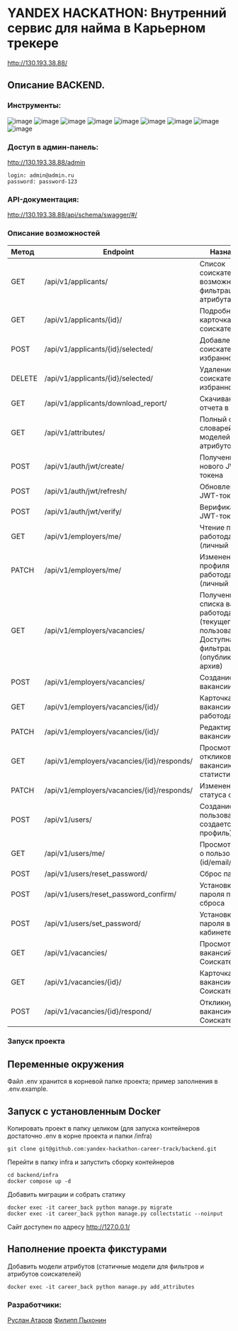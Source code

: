 # YANDEX HACKATHON: Внутренний сервис для найма в Карьерном трекере
http://130.193.38.88/

##  Описание BACKEND. 
### Инструменты:
![image](https://img.shields.io/badge/Python%203.11-FFD43B?style=for-the-badge&logo=python&logoColor=blue)
![image](https://img.shields.io/badge/Django%204.2-092E20?style=for-the-badge&logo=django&logoColor=green)
![image](https://img.shields.io/badge/django%20rest%203.14-ff1709?style=for-the-badge&logo=django&logoColor=white)
![image](https://img.shields.io/badge/PostgreSQL-316192?style=for-the-badge&logo=postgresql&logoColor=white)
![image](https://img.shields.io/badge/Docker-2CA5E0?style=for-the-badge&logo=docker&logoColor=white)
![image](https://img.shields.io/badge/Nginx-009639?style=for-the-badge&logo=nginx&logoColor=white)
![image](https://img.shields.io/badge/GitHub-100000?style=for-the-badge&logo=github&logoColor=white)
![image](https://img.shields.io/badge/GitHub_Actions-2088FF?style=for-the-badge&logo=github-actions&logoColor=white)
![image](https://img.shields.io/badge/Pandas-2C2D72?style=for-the-badge&logo=pandas&logoColor=white)

### Доступ в админ-панель:
http://130.193.38.88/admin 
```
login: admin@admin.ru
password: password-123
```

### API-документация:
http://130.193.38.88/api/schema/swagger/#/

### Описание возможностей
| Метод  | Endpoint                                     | Назначение                                                               |
|:-------|----------------------------------------------|--------------------------------------------------------------------------|
| GET    |/api/v1/applicants/                           | Список соискателей с возможностью фильтрации по атрибутам |
| GET    |/api/v1/applicants/{id}/                      | Подробная карточка соискателя  |
| POST   |/api/v1/applicants/{id}/selected/             | Добавление соискателя в избранное  |
| DELETE |/api/v1/applicants/{id}/selected/             | Удаление соискателя из избранного  |
| GET    |/api/v1/applicants/download_report/           | Скачивание отчета в excel  |
| GET    |/api/v1/attributes/                           | Полный список словарей моделей-атрибутов  |
| POST   |/api/v1/auth/jwt/create/                      | Получение нового JWT-токена |
| POST   |/api/v1/auth/jwt/refresh/                     | Обновление JWT-токена |
| POST   |/api/v1/auth/jwt/verify/                      | Верификация JWT-токена |
| GET    |/api/v1/employers/me/                         | Чтение профиля работодателя (личный кабинет)  |
| PATCH  |/api/v1/employers/me/                         | Изменение профиля работодателя (личный кабинет) |
| GET    |/api/v1/employers/vacancies/                  | Получение списка вакансий работодателя (текущего пользователя). Доступна фильтрация (опубликованные/архив) |
| POST   |/api/v1/employers/vacancies/                  | Создание новой вакансии |
| GET    |/api/v1/employers/vacancies/{id}/             | Карточка вакансии для работодателя |
| PATCH  |/api/v1/employers/vacancies/{id}/             | Редактирование вакансии |
| GET    |/api/v1/employers/vacancies/{id}/responds/    | Просмотр списка откликов на вакансию со статистикой |
| PATCH  |/api/v1/employers/vacancies/{id}/responds/    | Изменение статуса отклика |
| POST   |/api/v1/users/                                | Создание пользователя (+ создается профиль) |
| GET    |/api/v1/users/me/                             | Просмотр данных о пользователе (id/email/роль) |
| POST   |/api/v1/users/reset_password/                 | Сброс пароля |
| POST   |/api/v1/users/reset_password_confirm/         | Установка нового пароля после сброса |
| POST   |/api/v1/users/set_password/                   | Установка нового пароля в личном кабинете |
| GET    |/api/v1/vacancies/                            | Просмотр списка вакансий (для Соискателей) |
| GET    |/api/v1/vacancies/{id}/                       | Карточка вакансии (для Соискателей)  |
| POST   |/api/v1/vacancies/{id}/respond/               | Откликнуться на вакансию (для Соискателей) |


### Запуск проекта
## Переменные окружения
Файл .env хранится в корневой папке проекта; пример заполнения в .env.example.

## Запуск с установленным Docker
Копировать проект в папку целиком (для запуска контейнеров достаточно .env в корне проекта и папки /infra)
```
git clone git@github.com:yandex-hackathon-career-track/backend.git
```
Перейти в папку infra и запустить сборку контейнеров
```
cd backend/infra
docker compose up -d
```
Добавить миграции и собрать статику
```
docker exec -it career_back python manage.py migrate
docker exec -it career_back python manage.py collectstatic --noinput
```
Сайт доступен по адресу http://127.0.0.1/

## Наполнение проекта фикстурами
Добавить модели атрибутов (статичные модели для фильтров и атрибутов соискателей)
```
docker exec -it career_back python manage.py add_attributes
```

### Разработчики:
[Руслан Атаров](https://github.com/ratarov)
[Филипп Пыхонин](https://github.com/caveinfix)